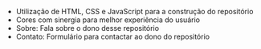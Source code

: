- Utilização de HTML, CSS e JavaScript para a construção do repositório
- Cores com sinergia para melhor experiência do usuário
- Sobre: Fala sobre o dono desse repositório
- Contato: Formulário para contactar ao dono do repositório
